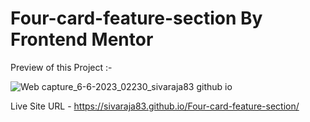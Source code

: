 # Four-card-feature-section By Frontend Mentor
Preview of this Project :-

![Web capture_6-6-2023_02230_sivaraja83 github io](https://github.com/sivasreact/Four-card-feature-section/assets/119665983/5c0e7a46-c5af-4030-a3bf-ab76cb7464e4)


Live Site URL - https://sivaraja83.github.io/Four-card-feature-section/
